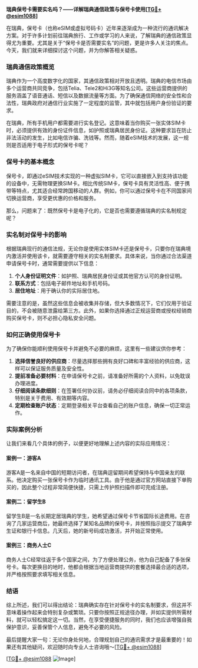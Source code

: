 **瑞典保号卡需要实名吗？——详解瑞典通信政策与保号卡使用[[TG💪+ @esim1088](https://t.me/s/esim1088)]**

在瑞典，保号卡（也称eSIM或虚拟号码卡）近年来逐渐成为一种流行的通讯解决方案。对于许多计划前往瑞典旅行、工作或学习的人来说，了解瑞典的通信政策显得尤为重要。尤其是关于“保号卡是否需要实名”的问题，更是许多人关注的焦点。今天，我们就来详细探讨这个问题，并为你解答相关疑惑。

### 瑞典通信政策概览

瑞典作为一个高度数字化的国家，其通信政策相对开放且透明。瑞典的电信市场由多个运营商共同竞争，包括Telia、Tele2和Hi3G等知名公司。这些运营商提供的服务涵盖了语音通话、短信以及数据流量等方面。为了确保通信网络的安全性和合法性，瑞典政府对通信行业实施了一定程度的监管，其中就包括用户身份验证的要求。

在瑞典，所有手机用户都需要进行实名登记。这意味着当你购买一张实体SIM卡时，必须提供有效的身份证件信息，如护照或瑞典居民身份证。这种要求旨在防止非法活动的发生，比如电信诈骗、洗钱等。然而，随着eSIM技术的发展，这一规则是否适用于电子形式的保号卡呢？

### 保号卡的基本概念

保号卡，即通过eSIM技术实现的一种虚拟SIM卡，它可以直接嵌入到支持该功能的设备中，无需物理更换SIM卡。相比传统SIM卡，保号卡具有灵活性高、便于携带等特点，尤其适合经常跨国移动的人群。例如，你可以通过保号卡在不同国家间切换运营商，享受更优惠的价格和服务。

那么，问题来了：既然保号卡是电子化的，它是否也需要遵循瑞典的实名制规定呢？

### 实名制对保号卡的影响

根据瑞典现行的通信法规，无论你是使用实体SIM卡还是保号卡，只要你在瑞典境内激活并使用该卡，就需要遵守相关的实名制要求。具体来说，当你通过合法渠道申请保号卡时，通常需要提供以下信息：

1. **个人身份证明文件**：如护照、瑞典居民身份证或其他官方认可的身份证明。
2. **联系方式**：包括电子邮件地址和手机号码。
3. **居住地址**：用于确认你的实际居住地。

需要注意的是，虽然这些信息会被收集并存储，但大多数情况下，它们仅用于验证目的，不会被随意泄露给第三方。此外，如果你选择通过正规运营商或授权经销商购买保号卡，则不必担心隐私安全问题。

### 如何正确使用保号卡

为了确保你能顺利使用保号卡并避免不必要的麻烦，这里有一些建议供你参考：

1. **选择信誉良好的供应商**：尽量选择那些拥有良好口碑和丰富经验的供应商，这样可以保证服务质量及安全性。
2. **提前准备必要材料**：在申请保号卡之前，请准备好所需的个人资料，以免耽误办理进度。
3. **仔细阅读条款细则**：在签署任何协议前，请务必仔细阅读合同中的各项条款，特别是关于费用、有效期等内容。
4. **定期检查账户状态**：定期登录相关平台查看自己的账户信息，确保一切正常运作。

### 实际案例分析

让我们来看几个具体的例子，以便更好地理解上述内容的实际应用情况：

#### 案例一：游客A
游客A是一名来自中国的短期访问者，在瑞典逗留期间希望保持与中国亲友的联系。他决定购买一张保号卡作为临时通讯工具。由于他是通过官方网站直接下单购买的，因此整个过程非常简便快捷，只需上传护照扫描件即可完成注册。

#### 案例二：留学生B
留学生B是一名长期定居瑞典的学生，她希望通过保号卡节省国际长途费用。在咨询了几家运营商后，她最终选择了某知名品牌的保号卡，并按照指示提交了瑞典学生证和银行卡信息。几天后，她的新号码成功激活，并开始正常使用。

#### 案例三：商务人士C
商务人士C经常往返于多个国家之间，为了方便处理公务，他为自己配备了多张保号卡。每次更换目的地时，他都会根据当地运营商提供的套餐选择最合适的选项，并严格按照要求填写相关信息。

### 结语

综上所述，我们可以得出结论：瑞典确实存在针对保号卡的实名制要求，但这并不意味着操作起来会特别复杂或繁琐。只要你按照正规途径办理，并如实提供所需材料，就可以轻松搞定这一切。当然，在享受便捷服务的同时，我们也应该增强自我保护意识，妥善保管个人信息，避免不必要的风险。

最后提醒大家一句：无论你身处何地，合理规划自己的通讯需求才是最重要的！如果还有其他疑问，欢迎随时向专业人士咨询哦～[[TG💪+ @esim1088](https://t.me/s/esim1088)]

[[TG💪+ @esim1088](https://t.me/s/esim1088) ![Image](https://i.postimg.cc/4NQfJmqS/Snipaste-2025-05-13-00-14-12.png)]